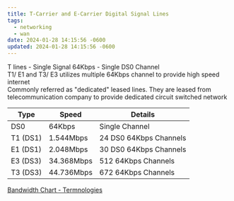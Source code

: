 ```yaml
---
title: T-Carrier and E-Carrier Digital Signal Lines
tags:
  - networking
  - wan
date: 2024-01-28 14:15:56 -0600
updated: 2024-01-28 14:15:56 -0600
---
```


T lines - Single Signal 64Kbps - Single DS0 Channel  
T1/ E1 and T3/ E3 utilizes multiple 64Kbps channel to provide high speed internet  
Commonly referred as "dedicated" leased lines. They are leased from telecommunication company to provide dedicated circuit switched network

| Type     | Speed      | Details                |
| -------- | ---------- | ---------------------- |
| DS0      | 64Kbps     | Single Channel         |
| T1 (DS1) | 1.544Mbps  | 24 DS0 64Kbps Channels |
| E1 (DS1) | 2.048Mbps  | 30 DS0 64Kbps Channels |
| E3 (DS3) | 34.368Mbps | 512 64Kbps Channels    |
| T3 (DS3) | 44.736Mbps | 672 64Kbps Channels    |

[Bandwidth Chart - Termnologies](https://sites.google.com/site/termnologies/bandwidth-chart)
